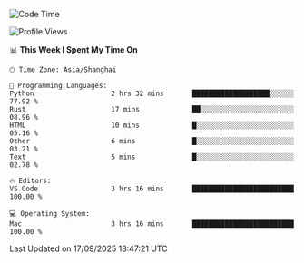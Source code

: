<!--START_SECTION:waka-->
![Code Time](http://img.shields.io/badge/Code%20Time-579%20hrs%201%20min-blue)

![Profile Views](http://img.shields.io/badge/Profile%20Views-1-blue)

📊 **This Week I Spent My Time On** 

```text
🕑︎ Time Zone: Asia/Shanghai

💬 Programming Languages: 
Python                   2 hrs 32 mins       ███████████████████░░░░░░   77.92 % 
Rust                     17 mins             ██░░░░░░░░░░░░░░░░░░░░░░░   08.96 % 
HTML                     10 mins             █░░░░░░░░░░░░░░░░░░░░░░░░   05.16 % 
Other                    6 mins              █░░░░░░░░░░░░░░░░░░░░░░░░   03.21 % 
Text                     5 mins              █░░░░░░░░░░░░░░░░░░░░░░░░   02.78 % 

🔥 Editors: 
VS Code                  3 hrs 16 mins       █████████████████████████   100.00 % 

💻 Operating System: 
Mac                      3 hrs 16 mins       █████████████████████████   100.00 % 
```


 Last Updated on 17/09/2025 18:47:21 UTC
<!--END_SECTION:waka-->
